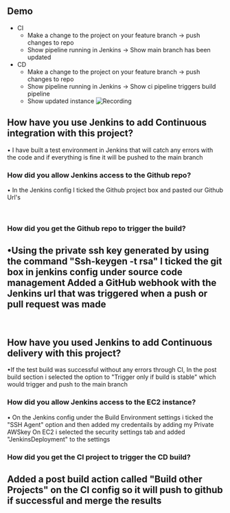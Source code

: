 ## Demo
- CI
  - Make a change to the project on your feature branch -> push changes to repo
  - Show pipeline running in Jenkins -> Show main branch has been updated
- CD
  - Make a change to the project on your feature branch -> push changes to repo
  - Show pipeline running in Jenkins -> Show ci pipeline triggers build pipeline
  - Show updated instance
![Recording](Recording.gif)


## How have you use Jenkins to add Continuous integration with this project?

• I have built a test environment in Jenkins that will catch any errors with the code and if everything is fine it will be pushed to 
the main branch​

### How did you allow Jenkins access to the Github repo?

• In the Jenkins config I ticked the Github project box and pasted our Github Url's

​
### How did you get the Github repo to trigger the build?

•Using the private ssh key generated by using the command "Ssh-keygen -t rsa" I ticked the git box in jenkins config under source code management 
Added a GitHub webhook with the Jenkins url that was triggered when a push or pull request was made
---
​
## How have you used Jenkins to add Continuous delivery with this project?

•If the test build was successful without any errors through CI, In the post build section i selected the option to "Trigger only if build is stable" which would trigger and push to the main branch

### How did you allow Jenkins access to the EC2 instance?

• On the Jenkins config under the Build Environment settings i ticked the "SSH Agent" option and then added my credentails by adding my Private AWSkey
On EC2 i selected the security settings tab and added "JenkinsDeployment" to the settings
​
### How did you get the CI project to trigger the CD build?
Added a post build action called "Build other Projects" on the CI config so it will push to github if successful and merge the results 
​
---

